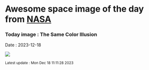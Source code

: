 
# Awesome space image of the day from [NASA](https://api.nasa.gov/)

### Today image : The Same Color Illusion
Date : 2023-12-18

![](https://apod.nasa.gov/apod/image/2312/greyillusion_wikipedia_960.jpg)

<small>Latest update : Mon Dec 18 11:11:28 2023</small>
        